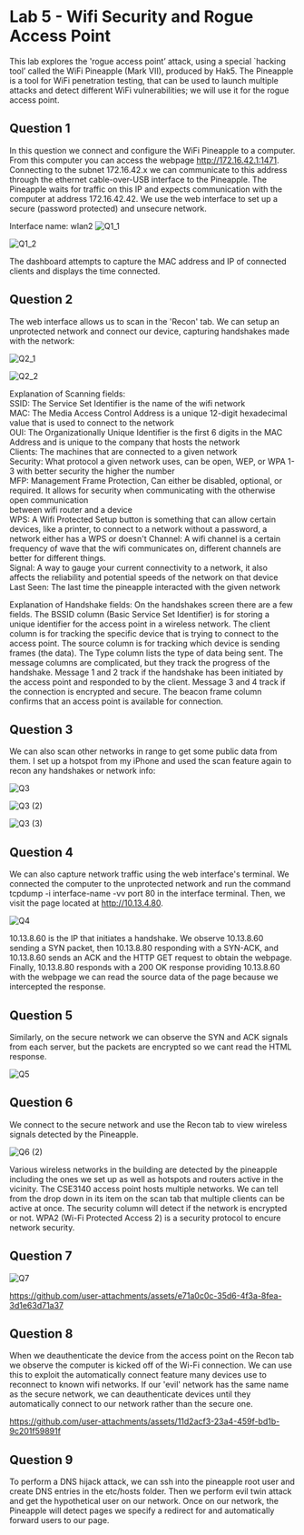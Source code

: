 # Lab 5 - Wifi Security and Rogue Access Point

This lab explores the 'rogue access point’ attack, using a special `hacking tool’ called the WiFi Pineapple (Mark VII), produced by Hak5. The 
Pineapple is a tool for WiFi penetration testing, that can be used to launch multiple attacks and 
detect different WiFi vulnerabilities; we will use it for the rogue access point. 


## Question 1
In this question we connect and configure the WiFi Pineapple to a computer. From this computer you can access the webpage http://172.16.42.1:1471. Connecting to the subnet 172.16.42.x we can communicate to this address through the ethernet cable-over-USB interface to the Pineapple. The Pineapple waits for traffic on this IP and expects communication with the computer at address 172.16.42.42. We use the web interface to set up a secure (password protected) and unsecure network.

Interface name: wlan2
![Q1_1](https://github.com/user-attachments/assets/5a79ab58-b029-4fba-a836-473fa85da3c0)

![Q1_2](https://github.com/user-attachments/assets/7e570eb2-4e39-45e0-8d4b-b5d24d7d61f2)

The dashboard attempts to capture the MAC address and IP of connected clients and displays the time connected. 


## Question 2
The web interface allows us to scan in the 'Recon' tab. We can setup an unprotected network and connect our device, capturing handshakes made with the network:  


![Q2_1](https://github.com/user-attachments/assets/efaf07b7-d118-4fc7-935f-ce117d40e1b9)

![Q2_2](https://github.com/user-attachments/assets/3c3a2f24-127c-485c-9f3e-768009fc4aa0)

Explanation of Scanning fields:  
SSID: The Service Set Identifier is the name of the wifi network  
MAC: The Media Access Control Address is a unique 12-digit hexadecimal value that is used to connect to the network  
OUI: The Organizationally Unique Identifier is the first 6 digits in the MAC Address and is unique to the company that hosts the network  
Clients: The machines that are connected to a given network  
Security: What protocol a given network uses, can be open, WEP, or WPA 1-3 with better security the higher the number  
MFP: Management Frame Protection, Can either be disabled, optional, or required. It allows for security when communicating with the otherwise open communication    
between wifi router and a device  
WPS: A Wifi Protected Setup button is something that can allow certain devices, like a printer, to connect to a network without a password, a network either has a WPS or doesn't
Channel: A wifi channel is a certain frequency of wave that the wifi communicates on, different channels are better for different things.  
Signal: A way to gauge your current connectivity to a network, it also affects the reliability and potential speeds of the network on that device  
Last Seen: The last time the pineapple interacted with the given network  

Explanation of Handshake fields:
On the handshakes screen there are a few fields. The BSSID column (Basic Service Set Identifier) is for storing a unique identifier for the access point in a wireless network. The client column is for tracking the specific device that is trying to connect to the access point. The source column is for tracking which device is sending frames (the data). The Type column lists the type of data being sent. The message columns are complicated, but they track the progress of the handshake. Message 1 and 2 track if the handshake has been initiated by the access point and responded to by the client. Message 3 and 4 track if the connection is encrypted and secure. The beacon frame column confirms that an access point is available for connection.  


## Question 3
We can also scan other networks in range to get some public data from them. I set up a hotspot from my iPhone and used the scan feature again to recon any handshakes or network info:

![Q3](https://github.com/user-attachments/assets/240147f5-97dc-4a0b-9887-08453bd926b0)

![Q3 (2)](https://github.com/user-attachments/assets/82fa50af-bb7d-4dee-afee-ade9053395e1)

![Q3 (3)](https://github.com/user-attachments/assets/34c3b301-b9d3-4d59-a318-69ee8c9d2e69)


## Question 4
We can also capture network traffic using the web interface's terminal. We connected the computer to the unprotected network and run the command tcpdump -i interface-name -vv port 80 in the interface terminal. Then, we visit the page located at http://10.13.4.80.

![Q4](https://github.com/user-attachments/assets/6f095a09-62fa-468a-8c9c-f424dc897c92)

10.13.8.60 is the IP that initiates a handshake. We observe 10.13.8.60 sending a SYN packet, then 10.13.8.80 responding with a SYN-ACK, and 10.13.8.60 sends an ACK and the HTTP GET request to obtain the webpage. Finally, 10.13.8.80 responds with a 200 OK response providing 10.13.8.60 with the webpage we can read the source data of the page because we intercepted the response.

## Question 5
Similarly, on the secure network we can observe the SYN and ACK signals from each server, but the packets are encrypted so we cant read the HTML response.

![Q5](https://github.com/user-attachments/assets/77c2a922-c181-4298-88e6-23e2684aba0e)


## Question 6
We connect to the secure network and use the Recon tab to view wireless signals detected by the Pineapple. 

![Q6 (2)](https://github.com/user-attachments/assets/5ace27ff-0786-41a4-9909-f13dba61a366)

Various wireless networks in the building are detected by the pineapple including the ones we set up as well as hotspots and routers active in the vicinity. The CSE3140 access point hosts multiple networks. We can tell from the drop down in its item on the scan tab that multiple clients can be active at once. The security column will detect if the network is encrypted or not. WPA2 (Wi-Fi Protected Access 2) is a security protocol to encure network security.

## Question 7

![Q7](https://github.com/user-attachments/assets/0365fbef-dcb3-46e1-bd10-89891f8d7d93)


https://github.com/user-attachments/assets/e71a0c0c-35d6-4f3a-8fea-3d1e63d71a37



## Question 8
When we deauthenticate the device from the access point on the Recon tab we observe the computer is kicked off of the Wi-Fi connection. We can use this to exploit the automatically connect feature many devices use to reconnect to known wifi networks. If our 'evil' network has the same name as the secure network, we can deauthenticate devices until they automatically connect to our network rather than the secure one. 

https://github.com/user-attachments/assets/11d2acf3-23a4-459f-bd1b-9c201f59891f



## Question 9
To perform a DNS hijack attack, we can ssh into the pineapple root user and create DNS entries in the etc/hosts folder. Then we perform evil twin attack and get the hypothetical user on our network. Once on our network, the Pineapple will detect pages we specify a redirect for and automatically forward users to our page.
